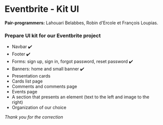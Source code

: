 # Eventbrite - Kit UI

**Pair-programmers:** Lahouari Belabbes, Robin d'Ercole et François Loupias.  

### Prepare UI kit for our Eventbrite project

* Navbar ✔️
* Footer ✔️
* Forms: sign up, sign in, forgot password, reset password ✔️
* Banners: home and small banner ✔️
* Presentation cards
* Cards list page
* Comments and comments page
* Events page
* A section that presents an element (text to the left and image to the right)
* Organization of our choice  

*Thank you for the correction*
